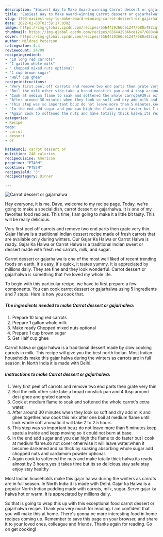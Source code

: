 ```yaml
---
description: "Easiest Way to Make Award-winning Carrot dessert or gajarhalwa"
title: "Easiest Way to Make Award-winning Carrot dessert or gajarhalwa"
slug: 1703-easiest-way-to-make-award-winning-carrot-dessert-or-gajarhalwa
date: 2022-02-03T03:59:17.038Z
image: https://img-global.cpcdn.com/recipes/6564429366ce1247/680x482cq70/carrot-dessert-or-gajarhalwa-recipe-main-photo.jpg
thumbnail: https://img-global.cpcdn.com/recipes/6564429366ce1247/680x482cq70/carrot-dessert-or-gajarhalwa-recipe-main-photo.jpg
cover: https://img-global.cpcdn.com/recipes/6564429366ce1247/680x482cq70/carrot-dessert-or-gajarhalwa-recipe-main-photo.jpg
author: Mildred Peterson
ratingvalue: 4.4
reviewcount: 24799
recipeingredient:
- "10 long red carrots"
- "1 gallon whole milk"
- " Chopped mixed nuts optional"
- "1 cup brown sugar"
- "Half cup ghee"
recipeinstructions:
- "Very first peel off carrots and remove two end parts then grate very thin"
- "Boil the milk other side.take a broad nonstick pan and 4 tbsp around desi ghee and grated carrots"
- "Cook at medium flame to soak and softened the whole carrot&#39;s extra water."
- "After around 30 minutes when they look so soft and dry add milk and ghee together.now cook this mix after one boil at medium flame until look whole soft aromatic.it will take 2 to 2.5 hours"
- "This step was so important bcuz do not leave more than 5 minutes.keep spatula inside and keep moving so it could not burn at base."
- "In the end add sugar and you can high the flame to do faster but I cook at medium flame.do not cover otherwise it will leave water.when it become darkened and so thick by soaking absorbing whole sugar add chopped nuts and cardamom powder optional."
- "Again cook to softened the nuts and make totally thick halwa.its ready almost by 3 hours.yes it takes time but its so delicious.stay safe stay enjoy stay healthy"
categories:
- Recipe
tags:
- carrot
- dessert
- or

katakunci: carrot dessert or 
nutrition: 248 calories
recipecuisine: American
preptime: "PT40M"
cooktime: "PT52M"
recipeyield: "3"
recipecategory: Dinner

---
```



![Carrot dessert or gajarhalwa](https://img-global.cpcdn.com/recipes/6564429366ce1247/680x482cq70/carrot-dessert-or-gajarhalwa-recipe-main-photo.jpg)

Hey everyone, it is me, Dave, welcome to my recipe page. Today, we're going to make a special dish, carrot dessert or gajarhalwa. It is one of my favorites food recipes. This time, I am going to make it a little bit tasty. This will be really delicious.

Very first peel off carrots and remove two end parts then grate very thin. Gajar Halwa is a traditional Indian dessert recipe made of fresh carrots that are available only during winters. Our Gajar Ka Halwa or Carrot Halwa is ready. Gajar Ka Halwa or Carrot Halwa is a traditional Indian sweet or dessert made with fresh red carrots, milk, and sugar.

Carrot dessert or gajarhalwa is one of the most well liked of recent trending foods on earth. It's easy, it's quick, it tastes yummy. It is appreciated by millions daily. They are fine and they look wonderful. Carrot dessert or gajarhalwa is something that I've loved my whole life.


To begin with this particular recipe, we have to first prepare a few components. You can cook carrot dessert or gajarhalwa using 5 ingredients and 7 steps. Here is how you cook that.

<!--inarticleads1-->

##### The ingredients needed to make Carrot dessert or gajarhalwa:

1. Prepare 10 long red carrots
1. Prepare 1 gallon whole milk
1. Make ready  Chopped mixed nuts optional
1. Prepare 1 cup brown sugar
1. Get Half cup ghee


Carrot halwa or gajar halwa is a traditional dessert made by slow cooking carrots in milk. This recipe will give you the best north Indian. Most Indian households make this gajar halwa during the winters as carrots are in full season. In North India it is made with Delhi. 

<!--inarticleads2-->

##### Instructions to make Carrot dessert or gajarhalwa:

1. Very first peel off carrots and remove two end parts then grate very thin
1. Boil the milk other side.take a broad nonstick pan and 4 tbsp around desi ghee and grated carrots
1. Cook at medium flame to soak and softened the whole carrot&#39;s extra water.
1. After around 30 minutes when they look so soft and dry add milk and ghee together.now cook this mix after one boil at medium flame until look whole soft aromatic.it will take 2 to 2.5 hours
1. This step was so important bcuz do not leave more than 5 minutes.keep spatula inside and keep moving so it could not burn at base.
1. In the end add sugar and you can high the flame to do faster but I cook at medium flame.do not cover otherwise it will leave water.when it become darkened and so thick by soaking absorbing whole sugar add chopped nuts and cardamom powder optional.
1. Again cook to softened the nuts and make totally thick halwa.its ready almost by 3 hours.yes it takes time but its so delicious.stay safe stay enjoy stay healthy


Most Indian households make this gajar halwa during the winters as carrots are in full season. In North India it is made with Delhi. Gajar ka Halwa is a popular North Indian pudding made with carrots, milk, sugar. Serve gajar ka halwa hot or warm. It is appreciated by millions daily. 

So that is going to wrap this up with this exceptional food carrot dessert or gajarhalwa recipe. Thank you very much for reading. I am confident that you will make this at home. There's gonna be more interesting food in home recipes coming up. Remember to save this page on your browser, and share it to your loved ones, colleague and friends. Thanks again for reading. Go on get cooking!
